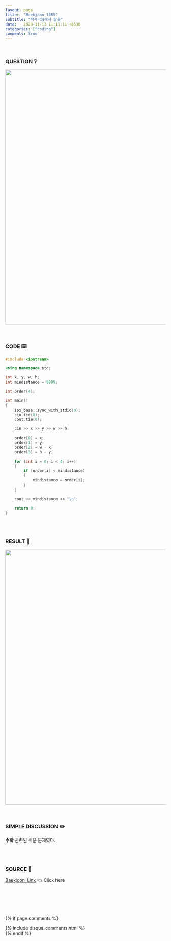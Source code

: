 ```yaml
---
layout: page
title:  "Baekjoon 1085"
subtitle: "직사각형에서 탈출"
date:   2020-11-13 11:11:11 +0530
categories: ["coding"]
comments: true
---
```


<br>

### QUESTION ❔

<img src="{{ '/assets/baekjoon/1085.jpg' }}" style="width: 800px; height: auto; margin-left: auto; margin-right: auto; display: block;">  

<br>
<br>

### CODE ⌨️

```c++
#include <iostream>

using namespace std;

int x, y, w, h;
int mindistance = 9999;

int order[4];

int main()
{
	ios_base::sync_with_stdio(0);
	cin.tie(0);
	cout.tie(0);

	cin >> x >> y >> w >> h;

	order[0] = x;
	order[1] = y;
	order[2] = w - x;
	order[3] = h - y;

	for (int i = 0; i < 4; i++)
	{
		if (order[i] < mindistance)
		{
			mindistance = order[i];
		}
	}

	cout << mindistance << "\n";

	return 0;
}
```  

<br>
<br>

### RESULT 💛

<img src="{{ '/assets/baekjoon/1085r.jpg' }}" style="width: 800px; height: auto; margin-left: auto; margin-right: auto; display: block;">  

<br>
<br>

### SIMPLE DISCUSSION ✏️

**수학** 관련된 쉬운 문제였다.  

<br>
<br>

### SOURCE 💎

[Baekjoon_Link][link] 👈 Click here  

<br>
<br>
<br>
<br>

{% if page.comments %}
<div id="post-disqus" class="container">
{% include disqus_comments.html %}
</div>
{% endif %}

[link]: https://www.acmicpc.net/problem/1085